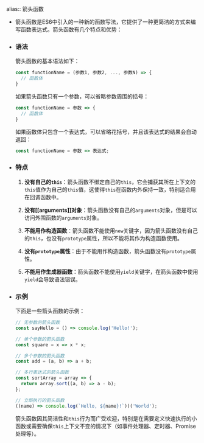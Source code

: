 alias:: 箭头函数

- 箭头函数是ES6中引入的一种新的函数写法，它提供了一种更简洁的方式来编写函数表达式。箭头函数有几个特点和优势：
- ### 语法
  箭头函数的基本语法如下：
  ```javascript
  const functionName = (参数1, 参数2, ..., 参数N) => {
    // 函数体
  }
  ```
  如果箭头函数只有一个参数，可以省略参数周围的括号：
  ```javascript
  const functionName = 参数 => {
    // 函数体
  }
  ```
  如果函数体只包含一个表达式，可以省略花括号，并且该表达式的结果会自动返回：
  ```javascript
  const functionName = 参数 => 表达式;
  ```
- ### 特点
  
  1. **没有自己的`this`**：箭头函数不绑定自己的`this`，它会捕获其所在上下文的`this`值作为自己的`this`值，这使得`this`在函数内外保持一致，特别适合用在回调函数中。
  
  2. **没有[[arguments]]对象**：箭头函数没有自己的`arguments`对象，但是可以访问外围函数的`arguments`对象。
  
  3. **不能用作构造函数**：箭头函数不能使用`new`关键字，因为箭头函数没有自己的`this`，也没有`prototype`属性，所以不能将其作为构造函数使用。
  
  4. **没有`prototype`属性**：由于不能用作构造函数，箭头函数没有`prototype`属性。
  
  5. **不能用作生成器函数**：箭头函数不能使用`yield`关键字，在箭头函数中使用`yield`会导致语法错误。
- ### 示例
  下面是一些箭头函数的示例：
  ```javascript
  // 无参数的箭头函数
  const sayHello = () => console.log('Hello!');
  
  // 单个参数的箭头函数
  const square = x => x * x;
  
  // 多个参数的箭头函数
  const add = (a, b) => a + b;
  
  // 多行表达式的箭头函数
  const sortArray = array => {
    return array.sort((a, b) => a - b);
  };
  
  // 立即执行的箭头函数
  ((name) => console.log(`Hello, ${name}!`))('World');
  ```
  
  箭头函数因其简洁性和`this`行为而广受欢迎，特别是在需要定义快速执行的小函数或需要确保`this`上下文不变的情况下（如事件处理器、定时器、Promise处理等）。